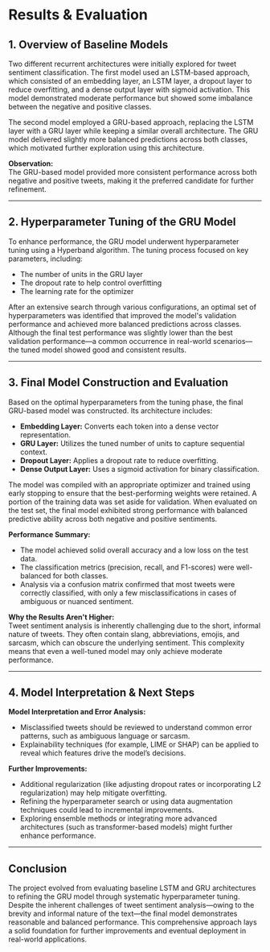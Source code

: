 # Results & Evaluation

## 1. Overview of Baseline Models

Two different recurrent architectures were initially explored for tweet sentiment classification. The first model used an LSTM-based approach, which consisted of an embedding layer, an LSTM layer, a dropout layer to reduce overfitting, and a dense output layer with sigmoid activation. This model demonstrated moderate performance but showed some imbalance between the negative and positive classes.

The second model employed a GRU-based approach, replacing the LSTM layer with a GRU layer while keeping a similar overall architecture. The GRU model delivered slightly more balanced predictions across both classes, which motivated further exploration using this architecture.

**Observation:**  
The GRU-based model provided more consistent performance across both negative and positive tweets, making it the preferred candidate for further refinement.

---

## 2. Hyperparameter Tuning of the GRU Model

To enhance performance, the GRU model underwent hyperparameter tuning using a Hyperband algorithm. The tuning process focused on key parameters, including:
- The number of units in the GRU layer
- The dropout rate to help control overfitting
- The learning rate for the optimizer

After an extensive search through various configurations, an optimal set of hyperparameters was identified that improved the model's validation performance and achieved more balanced predictions across classes. Although the final test performance was slightly lower than the best validation performance—a common occurrence in real-world scenarios—the tuned model showed good and consistent results.

---

## 3. Final Model Construction and Evaluation

Based on the optimal hyperparameters from the tuning phase, the final GRU-based model was constructed. Its architecture includes:
- **Embedding Layer:** Converts each token into a dense vector representation.
- **GRU Layer:** Utilizes the tuned number of units to capture sequential context.
- **Dropout Layer:** Applies a dropout rate to reduce overfitting.
- **Dense Output Layer:** Uses a sigmoid activation for binary classification.

The model was compiled with an appropriate optimizer and trained using early stopping to ensure that the best-performing weights were retained. A portion of the training data was set aside for validation. When evaluated on the test set, the final model exhibited strong performance with balanced predictive ability across both negative and positive sentiments.

**Performance Summary:**  
- The model achieved solid overall accuracy and a low loss on the test data.
- The classification metrics (precision, recall, and F1-scores) were well-balanced for both classes.
- Analysis via a confusion matrix confirmed that most tweets were correctly classified, with only a few misclassifications in cases of ambiguous or nuanced sentiment.

**Why the Results Aren't Higher:**  
Tweet sentiment analysis is inherently challenging due to the short, informal nature of tweets. They often contain slang, abbreviations, emojis, and sarcasm, which can obscure the underlying sentiment. This complexity means that even a well-tuned model may only achieve moderate performance.

---

## 4. Model Interpretation & Next Steps

**Model Interpretation and Error Analysis:**  
- Misclassified tweets should be reviewed to understand common error patterns, such as ambiguous language or sarcasm.
- Explainability techniques (for example, LIME or SHAP) can be applied to reveal which features drive the model’s decisions.

**Further Improvements:**  
- Additional regularization (like adjusting dropout rates or incorporating L2 regularization) may help mitigate overfitting.
- Refining the hyperparameter search or using data augmentation techniques could lead to incremental improvements.
- Exploring ensemble methods or integrating more advanced architectures (such as transformer-based models) might further enhance performance.

---

## Conclusion

The project evolved from evaluating baseline LSTM and GRU architectures to refining the GRU model through systematic hyperparameter tuning. Despite the inherent challenges of tweet sentiment analysis—owing to the brevity and informal nature of the text—the final model demonstrates reasonable and balanced performance. This comprehensive approach lays a solid foundation for further improvements and eventual deployment in real-world applications.
